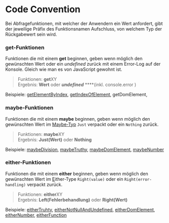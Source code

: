 # Code Convention

Bei Abfragefunktionen, mit welcher der Anwendern ein Wert anfordert, gibt der jeweilige Präfix des Funktionsnamen Aufschluss, von welchem Typ der Rückgabewert sein wird.

### get-Funktionen

Funktionen die mit einem **get** beginnen, geben wenn möglich den gewünschten Wert oder ein _undefined_ zurück mit einem Error-Log auf der Konsole. Gleich wie man es von JavaScript gewohnt ist. 

> Funktionen: **get**XY  
> Ergebnis:     **Wert** oder _**undefined**_  ****\(inkl. console.error  \)

Beispiele: [getElementByIndex](immutable-stack-erweiterungen.md#getelementbyindex), [getIndexOfElement](immutable-stack-erweiterungen.md#getindexofelement), getDomElement, 

### maybe-Funktionen

Funktionen die mit einem **maybe** beginnen, geben wenn möglich den gewünschten Wert im [Maybe-Typ](maybe.md#maybe-type) `Just` verpackt oder ein `Nothing` zurück.

> Funktionen: **maybe**XY   
> Ergebnis:     **Just\(Wert\)** oder **Nothing**

Beispiele: [maybeDivision](maybe.md#maybedivision), [maybeTruthy](maybe.md#maybetruthy), [maybeDomElement](maybe.md#maybedomelement), [maybeNumber](maybe.md#maybenumber)

### either-Funktionen

Funktionen die mit einem **either** beginnen, geben wenn möglich den gewünschten Wert im [E](maybe.md#maybe-type)ither-Type `Right(value)` oder ein `Right(error-handling)`  verpackt zurück.

> Funktionen: **either**XY   
> Ergebnis:     **Left\(Fehlerbehandlung\)** oder **Right\(Wert\)**

Beispiele: [eitherTruhty](either.md#eithertruthy), [eitherNotNullAndUndefined](either.md#eithernotnullandundefined), [eitherDomElement](either.md#eitherdomelement), [eitherNumber](either.md#eithernumber), [eitherFunction](either.md#eitherfunction)









